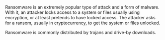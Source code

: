 Ransomware is an extremely popular type of attack and a form of malware. With it, an attacker locks access to a system or files usually using encryption, or at least pretends to have locked access. The attacker asks for a ransom, usually in cryptocurrency, to get the system or files unlocked.

Ransomware is commonly distributed by trojans and drive-by downloads.